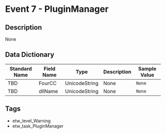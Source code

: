 # Event 7 - PluginManager

## Description
None

## Data Dictionary
|Standard Name|Field Name|Type|Description|Sample Value|
|---|---|---|---|---|
|TBD|FourCC|UnicodeString|None|`None`|
|TBD|dllName|UnicodeString|None|`None`|

## Tags
* etw_level_Warning
* etw_task_PluginManager